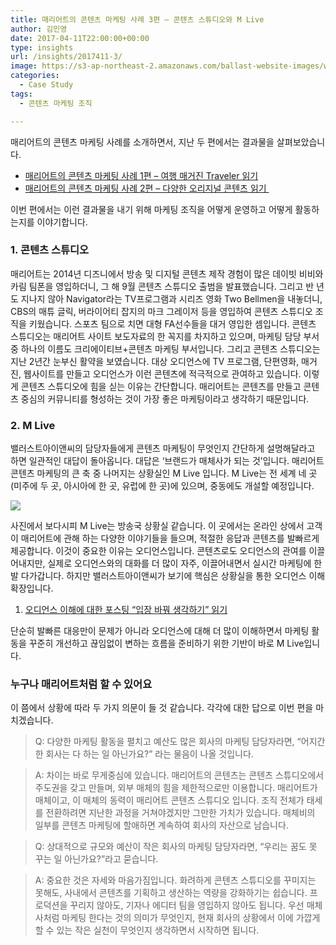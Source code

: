 ```yaml
---
title: 매리어트의 콘텐츠 마케팅 사례 3편 – 콘텐츠 스튜디오와 M Live
author: 김민영
date: 2017-04-11T22:00:00+00:00
type: insights
url: /insights/2017411-3/
image: https://s3-ap-northeast-2.amazonaws.com/ballast-website-images/wp-content/uploads/2017/04/15110117/Screen-Shot-2017-07-12-at-10.12.50-PM.png
categories:
  - Case Study
tags:
  - 콘텐츠 마케팅 조직

---
```

매리어트의 콘텐츠 마케팅 사례를 소개하면서, 지난 두 편에서는 결과물을 살펴보았습니다.

  * <a href="/insights/%eb%a7%a4%eb%a6%ac%ec%96%b4%ed%8a%b8-%ec%bd%98%ed%85%90%ec%b8%a0-%eb%a7%88%ec%bc%80%ed%8c%85-1/" target="_blank" rel="noopener">매리어트의 콘텐츠 마케팅 사례 1편 &#8211; 여행 매거진 Traveler 읽기</a>
  * <a href="/insights/2017330-2/" target="_blank" rel="noopener">매리어트의 콘텐츠 마케팅 사례 2편 &#8211; 다양한 오리지널 콘텐츠 읽기 </a>

이번 편에서는 이런 결과물을 내기 위해 마케팅 조직을 어떻게 운영하고 어떻게 활동하는지를 이야기합니다.

### 1. 콘텐츠 스튜디오
매리어트는 2014년 디즈니에서 방송 및 디지털 콘텐츠 제작 경험이 많은 데이빗 비비와 카림 팀폰을 영입하더니, 그 해 9월 콘텐츠 스튜디오 출범을 발표했습니다. 그리고 반 년도 지나지 않아 Navigator라는 TV프로그램과 시리즈 영화 Two Bellmen을 내놓더니, CBS의 매튜 글릭, 버라이어티 잡지의 마크 그레이저 등을 영입하여 콘텐츠 스튜디오 조직을 키웠습니다. 스포츠 팀으로 치면 대형 FA선수들을 대거 영입한 셈입니다.
콘텐츠 스튜디오는 매리어트 사이트 보도자료의 한 꼭지를 차지하고 있으며, 마케팅 담당 부서 중 하나의 이름도 크리에이티브+콘텐츠 마케팅 부서입니다.
그리고 콘텐츠 스튜디오는 지난 2년간 눈부신 활약을 보였습니다. 대상 오디언스에 TV 프로그램, 단편영화, 매거진, 웹사이트를 만들고 오디언스가 이런 콘텐츠에 적극적으로 관여하고 있습니다.
이렇게 콘텐츠 스튜디오에 힘을 싣는 이유는 간단합니다. 매리어트는 콘텐츠를 만들고 콘텐츠 중심의 커뮤니티를 형성하는 것이 가장 좋은 마케팅이라고 생각하기 때문입니다.

### 2. M Live
밸러스트아이앤씨의 담당자들에게 콘텐츠 마케팅이 무엇인지 간단하게 설명해달라고 하면 일관적인 대답이 돌아옵니다. 대답은 &#8216;브랜드가 매체사가 되는 것&#8217;입니다.
매리어트 콘텐츠 마케팅의 큰 축 중 나머지는 상황실인 M Live 입니다. M Live는 전 세계 네 곳(미주에 두 곳, 아시아에 한 곳, 유럽에 한 곳)에 있으며, 중동에도 개설할 예정입니다.

![](https://s3-ap-northeast-2.amazonaws.com/ballast-website-images/wp-content/uploads/2017/04/Screen-Shot-2017-07-12-at-10.12.50-PM-896x1024.png)

사진에서 보다시피 M Live는 방송국 상황실 같습니다. 이 곳에서는 온라인 상에서 고객이 매리어트에 관해 하는 다양한 이야기들을 들으며, 적절한 응답과 콘텐츠를 발빠르게 제공합니다.
이것이 중요한 이유는 오디언스입니다. 콘텐츠로도 오디언스의 관여를 이끌어내지만, 실제로 오디언스와의 대화를 더 많이 자주, 이끌어내면서 실시간 마케팅에 한 발 다가갑니다.
하지만 밸러스트아이앤씨가 보기에 핵심은 상황실을 통한 오디언스 이해 확장입니다.

  1. [오디언스 이해에 대한 포스팅 &#8220;입장 바꿔 생각하기&#8221; 읽기](/insights/콘텐츠-마케팅의-첫걸음-오디언스-이해")

단순히 발빠른 대응만이 문제가 아니라 오디언스에 대해 더 많이 이해하면서 마케팅 활동을 꾸준히 개선하고 끊임없이 변하는 흐름을 준비하기 위한 기반이 바로 M Live입니다.

### 누구나 매리어트처럼 할 수 있어요
이 쯤에서 상황에 따라 두 가지 의문이 들 것 같습니다. 각각에 대한 답으로 이번 편을 마치겠습니다.

> Q: 다양한 마케팅 활동을 펼치고 예산도 많은 회사의 마케팅 담당자라면, &#8220;어지간한 회사는 다 하는 일 아닌가요?&#8221; 라는 물음이 나올 것입니다.

> A: 차이는 바로 무게중심에 있습니다. 매리어트의 콘텐츠는 콘텐츠 스튜디오에서 주도권을 갖고 만들며, 외부 매체의 힘을 제한적으로만 이용합니다. 매리어트가 매체이고, 이 매체의 동력이 매리어트 콘텐츠 스튜디오 입니다. 조직 전체가 태세를 전환하려면 지난한 과정을 거쳐야겠지만 그만한 가치가 있습니다. 매체비의 일부를 콘텐츠 마케팅에 할애하면 계속하여 회사의 자산으로 남습니다.

> Q: 상대적으로 규모와 예산이 작은 회사의 마케팅 담당자라면, &#8220;우리는 꿈도 못 꾸는 일 아닌가요?&#8221;라고 묻습니다.

> A: 중요한 것은 자세와 마음가짐입니다. 화려하게 콘텐츠 스튜디오를 꾸미지는 못해도, 사내에서 콘텐츠를 기획하고 생산하는 역량을 강화하기는 쉽습니다. 프로덕션을 꾸리지 않아도, 기자나 에디터 팀을 영입하지 않아도 됩니다. 우선 매체사처럼 마케팅 한다는 것의 의미가 무엇인지, 현재 회사의 상황에서 이에 가깝게 할 수 있는 작은 실천이 무엇인지 생각하면서 시작하면 됩니다.

&nbsp;